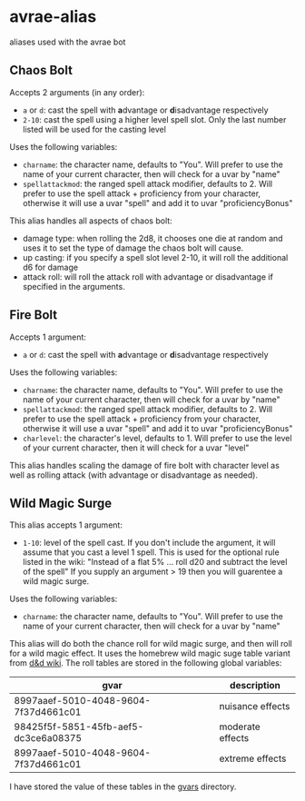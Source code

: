 # avrae-alias

aliases used with the avrae bot

## Chaos Bolt

Accepts 2 arguments (in any order):

- `a` or `d`: cast the spell with **a**dvantage or **d**isadvantage respectively
- `2-10`: cast the spell using a higher level spell slot. Only the last number
  listed will be used for the casting level

Uses the following variables:

- `charname`: the character name, defaults to "You". Will prefer to use the
  name of your current character, then will check for a uvar by "name"
- `spellattackmod`: the ranged spell attack modifier, defaults to 2. Will prefer
  to use the spell attack + proficiency from your character, otherwise it will
  use a uvar "spell" and add it to uvar "proficiencyBonus"

This alias handles all aspects of chaos bolt:

- damage type: when rolling the 2d8, it chooses one die at random and uses it
  to set the type of damage the chaos bolt will cause.
- up casting: if you specify a spell slot level 2-10, it will roll the
  additional d6 for damage
- attack roll: will roll the attack roll with advantage or disadvantage if
  specified in the arguments.

## Fire Bolt

Accepts 1 argument:

- `a` or `d`: cast the spell with **a**dvantage or **d**isadvantage respectively

Uses the following variables:

- `charname`: the character name, defaults to "You". Will prefer to use the
  name of your current character, then will check for a uvar by "name"
- `spellattackmod`: the ranged spell attack modifier, defaults to 2. Will prefer
  to use the spell attack + proficiency from your character, otherwise it will
  use a uvar "spell" and add it to uvar "proficiencyBonus"
- `charlevel`: the character's level, defaults to 1. Will prefer to use the level
  of your current character, then it will check for a uvar "level"

This alias handles scaling the damage of fire bolt with character level as well
as rolling attack (with advantage or disadvantage as needed).

## Wild Magic Surge

This alias accepts 1 argument:

- `1-10`: level of the spell cast. If you don't include the argument, it will assume
  that you cast a level 1 spell. This is used for the optional rule listed in the wiki:
  "Instead of a flat 5% ... roll d20 and subtract the level of the spell" If you supply
  an argument > 19 then you will guarentee a wild magic surge.

Uses the following variables:

- `charname`: the character name, defaults to "You". Will prefer to use the
  name of your current character, then will check for a uvar by "name"

This alias will do both the chance roll for wild magic surge, and then will roll
for a wild magic effect. It uses the homebrew wild magic suge table variant from
[d&d wiki](<https://www.dandwiki.com/wiki/Wild_Magic_Surge_Table,_Variant_(5e_Variant_Rule)>).
The roll tables are stored in the following global variables:

| gvar                                 | description      |
| ------------------------------------ | ---------------- |
| 8997aaef-5010-4048-9604-7f37d4661c01 | nuisance effects |
| 98425f5f-5851-45fb-aef5-dc3ce6a08375 | moderate effects |
| 8997aaef-5010-4048-9604-7f37d4661c01 | extreme effects  |

I have stored the value of these tables in the [gvars](/gvars) directory.
